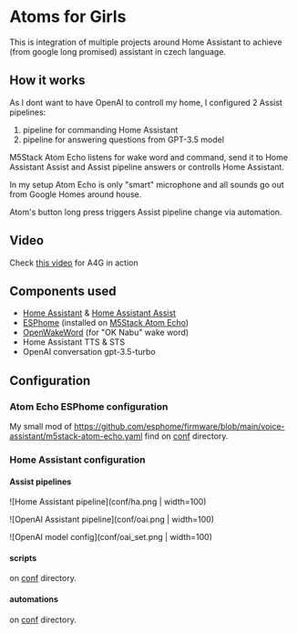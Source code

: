 # Atoms for Girls

This is integration of multiple projects around Home Assistant to achieve (from google long promised) assistant in czech language.


## How it works
As I dont want to have OpenAI to controll my home, I configured 2 Assist pipelines:
1. pipeline for commanding Home Assistant
2. pipeline for answering questions from GPT-3.5 model

M5Stack Atom Echo listens for wake word and command, send it to Home Assistant Assist and Assist pipeline answers or controlls Home Assistant.

In my setup Atom Echo is only "smart" microphone and all sounds go out from Google Homes around house.

Atom's button long press triggers Assist pipeline change via automation.


## Video
Check [this video](https://youtu.be/tYFCeJbJb4A) for A4G in action

## Components used

- [Home Assistant](https://www.home-assistant.io/) & [Home Assistant Assist](https://www.home-assistant.io/voice_control/)
- [ESPhome](https://esphome.io/) (installed on [M5Stack Atom Echo](https://rpishop.cz/bloky/4379-m5stack-atom-echo-vyvojova-sada-pro-chytry-reproduktor.html))
- [OpenWakeWord](https://github.com/dscripka/openWakeWord) (for "OK Nabu" wake word)
- Home Assistant TTS & STS
- OpenAI conversation gpt-3.5-turbo

## Configuration

### Atom Echo ESPhome configuration
My small mod of https://github.com/esphome/firmware/blob/main/voice-assistant/m5stack-atom-echo.yaml find on [conf](conf) directory.

### Home Assistant configuration

#### Assist pipelines

![Home Assistant pipeline](conf/ha.png | width=100)

![OpenAI Assistant pipeline](conf/oai.png | width=100)

![OpenAI model config](conf/oai_set.png | width=100)

#### scripts

on [conf](conf/scripts.yaml) directory.

#### automations

on [conf](conf/automations.yaml) directory.
